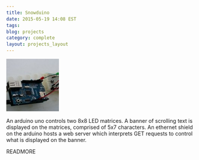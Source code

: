 ```yaml
---
title: Snowduino
date: 2015-05-19 14:08 EST
tags: 
blog: projects
category: complete
layout: projects_layout
---
```


 <div class="col-sm-4">
    <img class="img-circle" src="/images/snowduino.jpg" alt="Snowduino">
    <p>An arduino uno controls two 8x8 LED matrices.  A banner of scrolling text is displayed on the matrices, comprised of 5x7 characters.  An ethernet shield on the arduino hosts a web server which interprets 
    GET requests to control what is displayed on the banner.</p>
    READMORE
  </div>